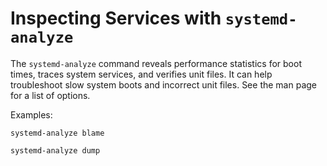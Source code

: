 # Inspecting Services with `systemd-analyze`

The `systemd-analyze` command reveals performance statistics for boot times, traces system services, and verifies unit files. It can help troubleshoot slow system boots and incorrect unit files. See the man page for a list of options. 

Examples:

	systemd-analyze blame

	systemd-analyze dump